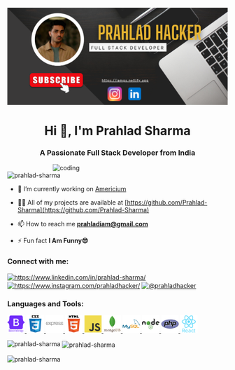 ![logo](https://github.com/Prahlad-Sharma/Prahlad-Sharma/blob/main/banner.png)

<h1 align="center">Hi 👋, I'm Prahlad Sharma</h1>
<h3 align="center">A Passionate Full Stack Developer from India</h3>
<img align="right" alt="coding" width="400" src="https://cdn.dribbble.com/users/1162077/screenshots/3848914/programmer.gif">
<p align="left"> <img src="https://komarev.com/ghpvc/?username=prahlad-sharma&label=Profile%20views&color=0e75b6&style=flat" alt="prahlad-sharma" /> </p>

- 🔭 I’m currently working on [Americium](americium.in)

- 👨‍💻 All of my projects are available at [https://github.com/Prahlad-Sharma](https://github.com/Prahlad-Sharma)

- 📫 How to reach me **prahladiam@gmail.com**

- ⚡ Fun fact **I Am Funny😎**

<h3 align="left">Connect with me:</h3>
<p align="left">
<a href="https://linkedin.com/in/https://www.linkedin.com/in/prahlad-sharma/" target="blank"><img align="center" src="https://raw.githubusercontent.com/rahuldkjain/github-profile-readme-generator/master/src/images/icons/Social/linked-in-alt.svg" alt="https://www.linkedin.com/in/prahlad-sharma/" height="30" width="40" /></a>
<a href="https://instagram.com/https://www.instagram.com/prahladhacker/" target="blank"><img align="center" src="https://raw.githubusercontent.com/rahuldkjain/github-profile-readme-generator/master/src/images/icons/Social/instagram.svg" alt="https://www.instagram.com/prahladhacker/" height="30" width="40" /></a>
<a href="https://www.youtube.com/c/@prahladhacker" target="blank"><img align="center" src="https://raw.githubusercontent.com/rahuldkjain/github-profile-readme-generator/master/src/images/icons/Social/youtube.svg" alt="@prahladhacker" height="30" width="40" /></a>
</p>

<h3 align="left">Languages and Tools:</h3>
<p align="left"> <a href="https://getbootstrap.com" target="_blank" rel="noreferrer"> <img src="https://raw.githubusercontent.com/devicons/devicon/master/icons/bootstrap/bootstrap-plain-wordmark.svg" alt="bootstrap" width="40" height="40"/> </a> <a href="https://www.w3schools.com/css/" target="_blank" rel="noreferrer"> <img src="https://raw.githubusercontent.com/devicons/devicon/master/icons/css3/css3-original-wordmark.svg" alt="css3" width="40" height="40"/> </a> <a href="https://expressjs.com" target="_blank" rel="noreferrer"> <img src="https://raw.githubusercontent.com/devicons/devicon/master/icons/express/express-original-wordmark.svg" alt="express" width="40" height="40"/> </a> <a href="https://www.w3.org/html/" target="_blank" rel="noreferrer"> <img src="https://raw.githubusercontent.com/devicons/devicon/master/icons/html5/html5-original-wordmark.svg" alt="html5" width="40" height="40"/> </a> <a href="https://developer.mozilla.org/en-US/docs/Web/JavaScript" target="_blank" rel="noreferrer"> <img src="https://raw.githubusercontent.com/devicons/devicon/master/icons/javascript/javascript-original.svg" alt="javascript" width="40" height="40"/> </a> <a href="https://www.mongodb.com/" target="_blank" rel="noreferrer"> <img src="https://raw.githubusercontent.com/devicons/devicon/master/icons/mongodb/mongodb-original-wordmark.svg" alt="mongodb" width="40" height="40"/> </a> <a href="https://www.mysql.com/" target="_blank" rel="noreferrer"> <img src="https://raw.githubusercontent.com/devicons/devicon/master/icons/mysql/mysql-original-wordmark.svg" alt="mysql" width="40" height="40"/> </a> <a href="https://nodejs.org" target="_blank" rel="noreferrer"> <img src="https://raw.githubusercontent.com/devicons/devicon/master/icons/nodejs/nodejs-original-wordmark.svg" alt="nodejs" width="40" height="40"/> </a> <a href="https://www.php.net" target="_blank" rel="noreferrer"> <img src="https://raw.githubusercontent.com/devicons/devicon/master/icons/php/php-original.svg" alt="php" width="40" height="40"/> </a> <a href="https://reactjs.org/" target="_blank" rel="noreferrer"> <img src="https://raw.githubusercontent.com/devicons/devicon/master/icons/react/react-original-wordmark.svg" alt="react" width="40" height="40"/> </a> </p>

<p><img align="left" src="https://github-readme-stats.vercel.app/api/top-langs?username=prahlad-sharma&show_icons=true&locale=en&layout=compact" alt="prahlad-sharma" /></p>

<p>&nbsp;<img align="center" src="https://github-readme-stats.vercel.app/api?username=prahlad-sharma&show_icons=true&locale=en" alt="prahlad-sharma" /></p>

<p><img align="center" src="https://github-readme-streak-stats.herokuapp.com/?user=prahlad-sharma&" alt="prahlad-sharma" /></p>
